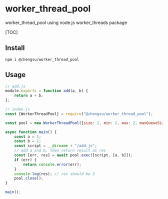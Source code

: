 # worker_thread_pool
worker_thread_pool using node.js worker_threads package

[TOC]

## Install

```
npm i @chengsu/worker_thread_pool
```

## Usage

```js
// add.js
module.exports = function add(a, b) {
    return a + b;
};

// index.js
const {WorkerThreadPool} = require("@chengsu/worker_thread_pool");

const pool = new WorkerThreadPool({size: 2, min: 2, max: 2, maxQueueSize: 50});

async function main() {
    const a = 1;
    const b = 2;
    const script = __dirname + "/add.js";
    // add a and b, then return result as res  
    const [err, res] = await pool.exec([script, [a, b]]);
    if (err) {
        return console.error(err);
    }
    console.log(res); // res should be 3
    pool.close();
}

main();
```
